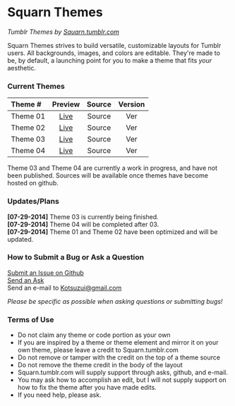 Squarn Themes
=============

*Tumblr Themes by [Squarn.tumblr.com](http://squarn.tumblr.com)*

Squarn Themes strives to build versatile, customizable layouts for Tumblr users. All backgrounds, images, and colors are editable. They're made to be, by default, a launching point for you to make a theme that fits *your* aesthetic.

### Current Themes

Theme #  | Preview                                 | Source | Version 
:------- | :-------------------------------------: | :----: | :--:
Theme 01 | [Live](http://square-theme1.tumblr.com) | Source | Ver
Theme 02 | [Live](http://square-theme2.tumblr.com) | Source | Ver
Theme 03 | [Live](http://square-theme3.tumblr.com) | Source | Ver
Theme 04 | [Live](http://square-theme4.tumblr.com) | Source | Ver

Theme 03 and Theme 04 are currently a work in progress, and have not been published. Sources will be available once themes have become hosted on github.

### Updates/Plans

**[07-29-2014]** Theme 03 is currently being finished.  
**[07-29-2014]** Theme 04 will be completed after 03.  
**[07-29-2014]** Theme 01 and Theme 02 have been optimized and will be updated.

### How to Submit a Bug or Ask a Question

[Submit an Issue on Github](https://github.com/Squarn/Squarn-Themes/issues)  
[Send an Ask](http://squarn.tumblr.com/ask)  
Send an e-mail to Kotsuzui@gmail.com

*Please be specific as possible when asking questions or submitting bugs!*

### Terms of Use

- Do not claim any theme or code portion as your own
- If you are inspired by a theme or theme element and mirror it on your own theme, please leave a credit to Squarn.tumblr.com
- Do not remove or tamper with the credit on the top of a theme source
- Do not remove the theme credit in the body of the layout
- Squarn.tumblr.com will supply support through asks, github, and e-mail. 
- You may ask how to accomplish an edit, but I will not supply support on how to fix the theme after you have made edits.
- If you need help, please ask.
